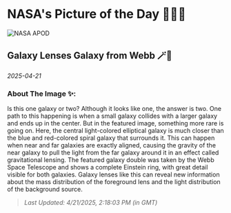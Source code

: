 
# NASA's Picture of the Day 🧑‍🚀💫

  ![NASA APOD](https://apod.nasa.gov/apod/image/2504/GalaxiesLens_Webb_1146.jpg)
  
  ## Galaxy Lenses Galaxy from Webb 🪄🌌
  
  _2025-04-21_
  
  ### About The Image ✨: 
  
  Is this one galaxy or two? Although it looks like one, the answer is two. One path to this happening is when a small galaxy collides with a larger galaxy and ends up in the center. But in the featured image, something more rare is going on. Here, the central light-colored elliptical galaxy is much closer than the blue and red-colored spiral galaxy that surrounds it. This can happen when near and far galaxies are exactly aligned, causing the gravity of the near galaxy to pull the light from the far galaxy around it in an effect called gravitational lensing. The featured galaxy double was taken by the Webb Space Telescope and shows a complete Einstein ring, with great detail visible for both galaxies.  Galaxy lenses like this can reveal new information about the mass distribution of the foreground lens and the light distribution of the background source.
  
  
  
  > _Last Updated: 4/21/2025, 2:18:03 PM (in GMT)_
  
